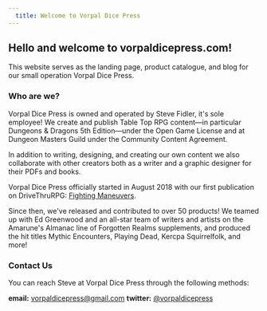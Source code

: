 ```yaml
---
  title: Welcome to Vorpal Dice Press
---
```

## Hello and welcome to vorpaldicepress.com!

This website serves as the landing page, product catalogue, and blog for our small operation Vorpal Dice Press.

### Who are we?

Vorpal Dice Press is owned and operated by Steve Fidler, it's sole employee! We create and publish Table Top RPG content—in particular Dungeons & Dragons 5th Edition—under the Open Game License and at Dungeon Masters Guild under the Community Content Agreement.

In addition to writing, designing, and creating our own content we also collaborate with other creators both as a writer and a graphic designer for their PDFs and books.

Vorpal Dice Press officially started in August 2018 with our first publication on DriveThruRPG: [Fighting Maneuvers](https://www.drivethrurpg.com/product/248600/VDP-5E-Fighting-Maneuvers?affiliate_id=1713687).

Since then, we've released and contributed to over 50 products! We teamed up with Ed Greenwood and an all-star team of writers and artists on the Amarune's Almanac line of Forgotten Realms supplements, and produced the hit titles Mythic Encounters, Playing Dead, Kercpa Squirrelfolk, and more!

### Contact Us

You can reach Steve at Vorpal Dice Press through the following methods:

**email:** [vorpaldicepress@gmail.com](mailto:vorpaldicepress@gmail.com)
**twitter:** [@vorpaldicepress](https://twitter.com/vorpaldicepress)